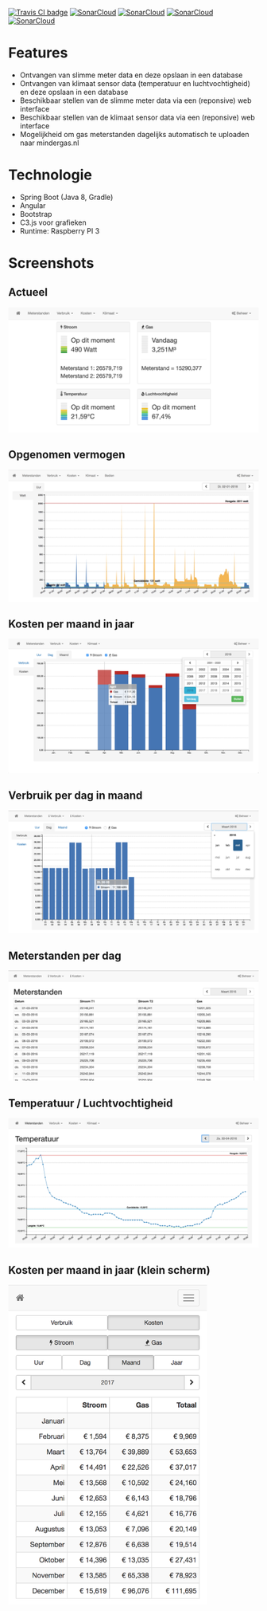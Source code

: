 <a href="https://travis-ci.org/bassages/home-server" taget="_blank"><img src="https://travis-ci.org/bassages/home-server.svg?branch=master" alt="Travis CI badge"></a>
<a href="https://sonarcloud.io/dashboard?id=home-server%3Ahome-server-backend" target="_blank"><img src="https://sonarcloud.io/api/project_badges/measure?project=home-server%3Ahome-server-backend&metric=coverage" alt="SonarCloud"></a>
<a href="https://sonarcloud.io/dashboard?id=home-server%3Ahome-server-backend" target="_blank"><img src="https://sonarcloud.io/api/project_badges/measure?project=home-server%3Ahome-server-backend&metric=code_smells" alt="SonarCloud"></a>
<a href="https://sonarcloud.io/dashboard?id=home-server%3Ahome-server-backend" target="_blank"><img src="https://sonarcloud.io/api/project_badges/measure?project=home-server%3Ahome-server-backend&metric=bugs" alt="SonarCloud"></a>
<a href="https://sonarcloud.io/dashboard?id=home-server%3Ahome-server-backend" target="_blank"><img src="https://sonarcloud.io/api/project_badges/measure?project=home-server%3Ahome-server-backend&metric=vulnerabilities" alt="SonarCloud"></a>

# Features
- Ontvangen van slimme meter data en deze opslaan in een database
- Ontvangen van klimaat sensor data (temperatuur en luchtvochtigheid) en deze opslaan in een database
- Beschikbaar stellen van de slimme meter data via een (reponsive) web interface
- Beschikbaar stellen van de klimaat sensor data via een (reponsive) web interface
- Mogelijkheid om gas meterstanden dagelijks automatisch te uploaden naar mindergas.nl

# Technologie
- Spring Boot (Java 8, Gradle)
- Angular
- Bootstrap
- C3.js voor grafieken
- Runtime: Raspberry PI 3

# Screenshots

## Actueel
![Alt text](documentation/screenshots/actueel-xl.png?raw=true "Actueel")

## Opgenomen vermogen
![Alt text](documentation/screenshots/opgenomen-vermogen.png?raw=true "Actueel")

## Kosten per maand in jaar
![Alt text](documentation/screenshots/kosten-maand-xl.png?raw=true "Kosten per maand in jaar")

## Verbruik per dag in maand
![Alt text](documentation/screenshots/verbruik-dag-xl.png?raw=true "Verbruik per dag in maand")

## Meterstanden per dag
![Alt text](documentation/screenshots/meterstanden-xl.png?raw=true "Meterstanden per dag")

## Temperatuur / Luchtvochtigheid
![Alt text](documentation/screenshots/temperatuur.png?raw=true "Temperatuur")

## Kosten per maand in jaar (klein scherm)
<img src="https://raw.githubusercontent.com/bassages/home-server/master/documentation/screenshots/kosten-maand-xs.png" width="400">

